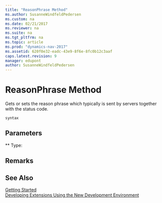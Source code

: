 ```yaml
---
title: "ReasonPhrase Method"
ms.author: SusanneWindfeldPedersen
ms.custom: na
ms.date: 02/21/2017
ms.reviewer: na
ms.suite: na
ms.tgt_pltfrm: na
ms.topic: article
ms.prod: "dynamics-nav-2017"
ms.assetid: 620f0e32-eadc-43e9-8f6e-8fc0b12c3aaf
caps.latest.revision: 9
manager: edupont
author: SusanneWindfeldPedersen
---
```


# ReasonPhrase Method
Gets or sets the reason phrase which typically is sent by servers together with the status code.

```
syntax
```
## Parameters
**
Type:


## Remarks

## See Also
[Getting Started](newdev-get-started.md)  
[Developing Extensions Using the New Development Environment](newdev-dev-overview.md)

